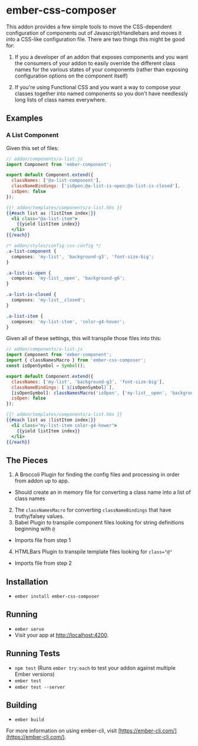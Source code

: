 # ember-css-composer

This addon provides a few simple tools to move the CSS-dependent configuration of components out of 
Javascript/Handlebars and moves it into a CSS-like configuration file. There are two things this
might be good for:

1. If you a developer of an addon that exposes components and you want the consumers of your addon to 
easily override the different class names for the various states of your components (rather than exposing
configuration options on the component itself)

2. If you're using Functional CSS and you want a way to compose your classes together into named components
so you don't have needlessly long lists of class names everywhere. 

## Examples

### A List Component

Given this set of files:

```js
// addon/components/a-list.js
import Component from 'ember-component';

export default Component.extend({
  classNames: ['@a-list-component'],
  classNameBindings: ['isOpen:@a-list-is-open:@a-list-is-closed'],
  isOpen: false
});
```

```hbs
{{! addon/templates/components/a-list.hbs }}
{{#each list as |listItem index|}}
  <li class="@a-list-item">
    {{yield listItem index}}
  </li>
{{/each}}
```

```css
/* addon/styles/config.css-config */
.a-list-component {
  composes: 'my-list', 'background-g3', 'font-size-big';
}

.a-list-is-open {
  composes: 'my-list__open', 'background-g6';
}

.a-list-is-closed {
  composes: 'my-list__closed';
}

.a-list-item {
  composes: 'my-list-item', 'color-g4-hover';
}
```

Given all of these settings, this will transpile those files into this:

```js
// addon/components/a-list.js
import Component from 'ember-component';
import { classNamesMacro } from 'ember-css-composer';
const isOpenSymbol = Symbol();

export default Component.extend({
  classNames: ['my-list', 'background-g3', 'font-size-big'],
  classNameBindings: [`${isOpenSymbol}`],
  [isOpenSymbol]: classNamesMacro('isOpen', ['my-list__open', 'background-g6'], ['my-list__closed']),
  isOpen: false
});
```

```hbs
{{! addon/templates/components/a-list.hbs }}
{{#each list as |listItem index|}}
  <li class="my-list-item color-g4-hower">
    {{yield listItem index}}
  </li>
{{/each}}
```

## The Pieces

1. A Broccoli Plugin for finding the config files and processing in order from addon up to app. 
  - Should create an in memory file for converting a class name into a list of class names
2. The `classNamesMacro` for converting `classNameBindings` that have truthy/falsey values.
3. Babel Plugin to transpile component files looking for string definitions beginning with `@`
  - Imports file from step 1
4. HTMLBars Plugin to transpile template files looking for `class="@"`
  - Imports file from step 2

## Installation

* `ember install ember-css-composer`

## Running

* `ember serve`
* Visit your app at [http://localhost:4200](http://localhost:4200).

## Running Tests

* `npm test` (Runs `ember try:each` to test your addon against multiple Ember versions)
* `ember test`
* `ember test --server`

## Building

* `ember build`

For more information on using ember-cli, visit [https://ember-cli.com/](https://ember-cli.com/).
